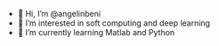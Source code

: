 - 👋 Hi, I’m @angelinbeni
- 👀 I’m interested in soft computing and deep learning
- 🌱 I’m currently learning Matlab and Python


